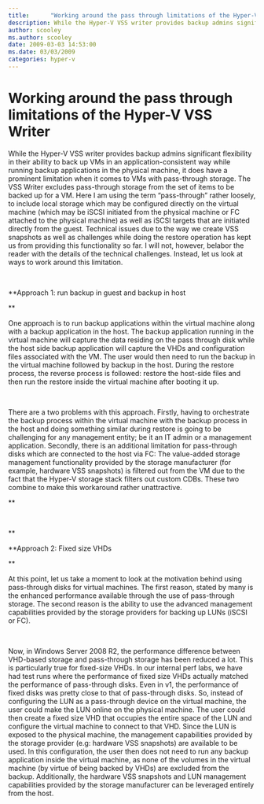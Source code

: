 ```yaml
---
title:      "Working around the pass through limitations of the Hyper-V VSS Writer"
description: While the Hyper-V VSS writer provides backup admins significant flexibility in their ability to back up VMs in an application-consistent way while running backup applications in the physical machine, it does have a prominent limitation when it comes to VMs with pass-through storage.
author: scooley
ms.author: scooley
date: 2009-03-03 14:53:00
ms.date: 03/03/2009
categories: hyper-v
---
```

# Working around the pass through limitations of the Hyper-V VSS Writer

While the Hyper-V VSS writer provides backup admins significant flexibility in their ability to back up VMs in an application-consistent way while running backup applications in the physical machine, it does have a prominent limitation when it comes to VMs with pass-through storage. The VSS Writer excludes pass-through storage from the set of items to be backed up for a VM. Here I am using the term “pass-through” rather loosely, to include local storage which may be configured directly on the virtual machine (which may be iSCSI initiated from the physical machine or FC attached to the physical machine) as well as iSCSI targets that are initiated directly from the guest. Technical issues due to the way we create VSS snapshots as well as challenges while doing the restore operation has kept us from providing this functionality so far. I will not, however, belabor the reader with the details of the technical challenges. Instead, let us look at ways to work around this limitation.

 

 **Approach 1: run backup in guest and backup in host

**

One approach is to run backup applications within the virtual machine along with a backup application in the host. The backup application running in the virtual machine will capture the data residing on the pass through disk while the host side backup application will capture the VHDs and configuration files associated with the VM. The user would then need to run the backup in the virtual machine followed by backup in the host. During the restore process, the reverse process is followed: restore the host-side files and then run the restore inside the virtual machine after booting it up.

 

There are a two problems with this approach. Firstly, having to orchestrate the backup process within the virtual machine with the backup process in the host and doing something similar during restore is going to be challenging for any management entity; be it an IT admin or a management application. Secondly, there is an additional limitation for pass-through disks which are connected to the host via FC: The value-added storage management functionality provided by the storage manufacturer (for example, hardware VSS snapshots) is filtered out from the VM due to the fact that the Hyper-V storage stack filters out custom CDBs. These two combine to make this workaround rather unattractive.

 **

 

**

 **Approach 2: Fixed size VHDs

**

At this point, let us take a moment to look at the motivation behind using pass-through disks for virtual machines. The first reason, stated by many is the enhanced performance available through the use of pass-through storage. The second reason is the ability to use the advanced management capabilities provided by the storage providers for backing up LUNs (iSCSI or FC). 

 

Now, in Windows Server 2008 R2, the performance difference between VHD-based storage and pass-through storage has been reduced a lot. This is particularly true for fixed-size VHDs. In our internal perf labs, we have had test runs where the performance of fixed size VHDs actually matched the performance of pass-through disks. Even in v1, the performance of fixed disks was pretty close to that of pass-through disks. So, instead of configuring the LUN as a pass-through device on the virtual machine, the user could make the LUN online on the physical machine. The user could then create a fixed size VHD that occupies the entire space of the LUN and configure the virtual machine to connect to that VHD. Since the LUN is exposed to the physical machine, the management capabilities provided by the storage provider (e.g: hardware VSS snapshots) are available to be used. In this configuration, the user then does not need to run any backup application inside the virtual machine, as none of the volumes in the virtual machine (by virtue of being backed by VHDs) are excluded from the backup. Additionally, the hardware VSS snapshots and LUN management capabilities provided by the storage manufacturer can be leveraged entirely from the host.

